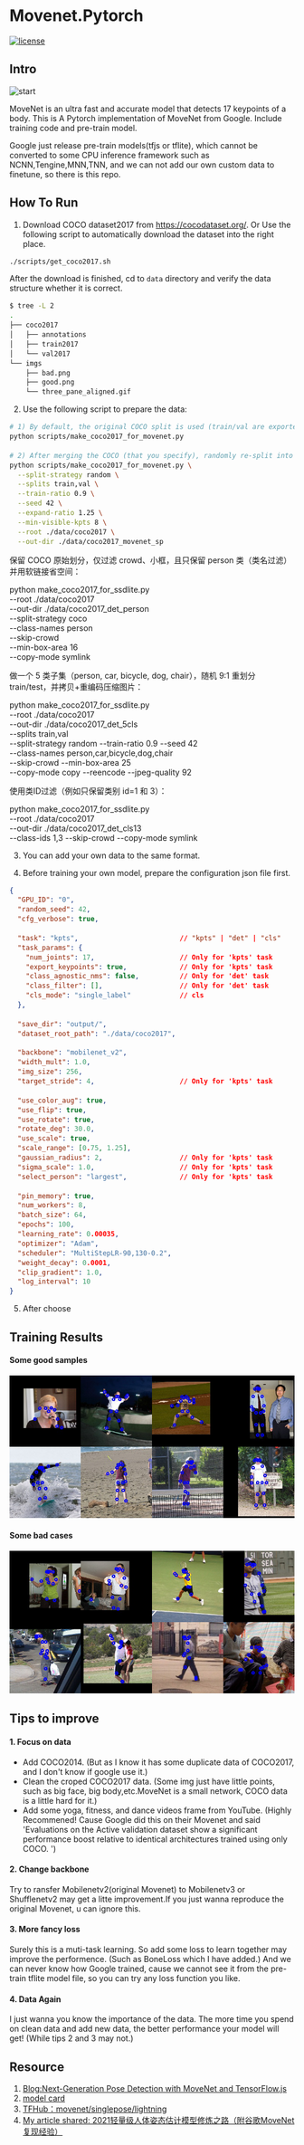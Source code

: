 # Movenet.Pytorch

[![license](https://img.shields.io/github/license/mashape/apistatus.svg?maxAge=2592000)](https://github.com/fire717/Fire/blob/main/LICENSE) 

## Intro
![start](/data/imgs/three_pane_aligned.gif)

MoveNet is an ultra fast and accurate model that detects 17 keypoints of a body.
This is A Pytorch implementation of MoveNet from Google. Include training code and pre-train model.

Google just release pre-train models(tfjs or tflite), which cannot be converted to some CPU inference framework such as NCNN,Tengine,MNN,TNN, and we can not add our own custom data to finetune, so there is this repo.


## How To Run

1. Download COCO dataset2017 from https://cocodataset.org/. Or Use the following script to automatically download the dataset into the right place.

```bash
./scripts/get_coco2017.sh
```

After the download is finished, cd to `data` directory and verify the data structure whether it is correct.

```bash
$ tree -L 2
.
├── coco2017
│   ├── annotations
│   ├── train2017
│   └── val2017
└── imgs
    ├── bad.png
    ├── good.png
    └── three_pane_aligned.gif
```

2. Use the following script to prepare the data:

```bash
# 1) By default, the original COCO split is used (train/val are exported separately)
python scripts/make_coco2017_for_movenet.py

# 2) After merging the COCO (that you specify), randomly re-split into train/test according to the ratio
python scripts/make_coco2017_for_movenet.py \
  --split-strategy random \
  --splits train,val \
  --train-ratio 0.9 \
  --seed 42 \
  --expand-ratio 1.25 \
  --min-visible-kpts 8 \
  --root ./data/coco2017 \
  --out-dir ./data/coco2017_movenet_sp
```

保留 COCO 原始划分，仅过滤 crowd、小框，且只保留 person 类（类名过滤）并用软链接省空间：

python make_coco2017_for_ssdlite.py \
  --root ./data/coco2017 \
  --out-dir ./data/coco2017_det_person \
  --split-strategy coco \
  --class-names person \
  --skip-crowd \
  --min-box-area 16 \
  --copy-mode symlink


做一个 5 类子集（person, car, bicycle, dog, chair），随机 9:1 重划分 train/test，并拷贝+重编码压缩图片：

python make_coco2017_for_ssdlite.py \
  --root ./data/coco2017 \
  --out-dir ./data/coco2017_det_5cls \
  --splits train,val \
  --split-strategy random --train-ratio 0.9 --seed 42 \
  --class-names person,car,bicycle,dog,chair \
  --skip-crowd --min-box-area 25 \
  --copy-mode copy --reencode --jpeg-quality 92


使用类ID过滤（例如只保留类别 id=1 和 3）：

python make_coco2017_for_ssdlite.py \
  --root ./data/coco2017 \
  --out-dir ./data/coco2017_det_cls13 \
  --class-ids 1,3 --skip-crowd --copy-mode symlink


3. You can add your own data to the same format.

4. Before training your own model, prepare the configuration json file first.

```json
{
  "GPU_ID": "0",
  "random_seed": 42,
  "cfg_verbose": true,

  "task": "kpts",                         // "kpts" | "det" | "cls"
  "task_params": {
    "num_joints": 17,                     // Only for 'kpts' task
    "export_keypoints": true,             // Only for 'kpts' task
    "class_agnostic_nms": false,          // Only for 'det' task
    "class_filter": [],                   // Only for 'det' task
    "cls_mode": "single_label"            // cls
  },

  "save_dir": "output/",
  "dataset_root_path": "./data/coco2017",

  "backbone": "mobilenet_v2",
  "width_mult": 1.0,
  "img_size": 256,
  "target_stride": 4,                     // Only for 'kpts' task

  "use_color_aug": true,
  "use_flip": true,
  "use_rotate": true,
  "rotate_deg": 30.0,
  "use_scale": true,
  "scale_range": [0.75, 1.25],
  "gaussian_radius": 2,                   // Only for 'kpts' task
  "sigma_scale": 1.0,                     // Only for 'kpts' task
  "select_person": "largest",             // Only for 'kpts' task

  "pin_memory": true,
  "num_workers": 8,
  "batch_size": 64,
  "epochs": 100,
  "learning_rate": 0.00035,
  "optimizer": "Adam",
  "scheduler": "MultiStepLR-90,130-0.2",
  "weight_decay": 0.0001,
  "clip_gradient": 1.0,
  "log_interval": 10
}

```

5. After choose 


## Training Results

#### Some good samples
![good](/data/imgs/good.png)

#### Some bad cases
![bad](/data/imgs/bad.png)


## Tips to improve
#### 1. Focus on data
* Add COCO2014. (But as I know it has some duplicate data of COCO2017, and I don't know if google use it.)
* Clean the croped COCO2017 data. (Some img just have little points, such as big face, big body,etc.MoveNet is a small network, COCO data is a little hard for it.)
* Add some yoga, fitness, and dance videos frame from YouTube. (Highly Recommened! Cause Google did this on their Movenet and said 'Evaluations on the Active validation dataset show a significant performance boost relative to identical architectures trained using only COCO. ')

#### 2. Change backbone
Try to ransfer Mobilenetv2(original Movenet) to Mobilenetv3 or Shufflenetv2 may get a litte improvement.If you just wanna reproduce the original Movenet, u can ignore this.

#### 3. More fancy loss
Surely this is a muti-task learning. So add some loss to learn together may improve the performence. (Such as BoneLoss which I have added.) And we can never know how Google trained, cause we cannot see it from the pre-train tflite model file, so you can try any loss function you like.


#### 4. Data Again
I just wanna you know the importance of the data. The more time you spend on clean data and add new data, the better performance your model will get! (While tips 2 and 3 may not.)

## Resource
1. [Blog:Next-Generation Pose Detection with MoveNet and TensorFlow.js](https://blog.tensorflow.org/2021/05/next-generation-pose-detection-with-movenet-and-tensorflowjs.html
)
2. [model card](https://storage.googleapis.com/movenet/MoveNet.SinglePose%20Model%20Card.pdf)
3. [TFHub：movenet/singlepose/lightning
](https://tfhub.dev/google/movenet/singlepose/lightning/4
)
4. [My article shared: 2021轻量级人体姿态估计模型修炼之路（附谷歌MoveNet复现经验）](https://zhuanlan.zhihu.com/p/413313925)



